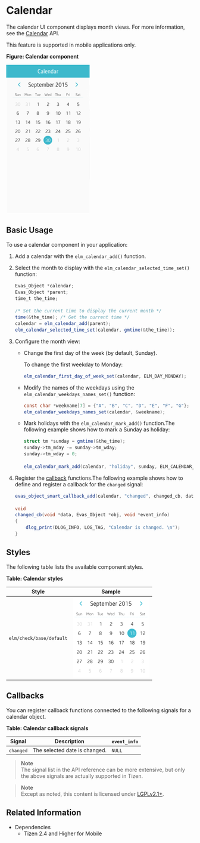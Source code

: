 # Calendar

The calendar UI component displays month views. For more information, see the [Calendar](../../../../../org.tizen.native.mobile.apireference/group__Elm__Calendar.html) API.

This feature is supported in mobile applications only.

**Figure: Calendar component**

![Calendar component](./media/calendar.png)

## Basic Usage

To use a calendar component in your application:

1. Add a calendar with the `elm_calendar_add()` function.

2. Select the month to display with the `elm_calendar_selected_time_set()` function:

   ```csharp
   Evas_Object *calendar;
   Evas_Object *parent;
   time_t the_time;

   /* Set the current time to display the current month */
   time(&the_time); /* Get the current time */
   calendar = elm_calendar_add(parent);
   elm_calendar_selected_time_set(calendar, gmtime(&the_time));
   ```

3. Configure the month view:

   - Change the first day of the week (by default, Sunday).

     To change the first weekday to Monday:

     ```csharp
     elm_calendar_first_day_of_week_set(calendar, ELM_DAY_MONDAY);
     ```

   - Modify the names of the weekdays using the `elm_calendar_weekdays_names_set()` function:

     ```csharp
     const char *weekname[7] = {"A", "B", "C", "D", "E", "F", "G"};
     elm_calendar_weekdays_names_set(calendar, &weekname);
     ```

   - Mark holidays with the `elm_calendar_mark_add()` function.The following example shows how to mark a Sunday as holiday:

     ```csharp
     struct tm *sunday = gmtime(&the_time);
     sunday->tm_mday -= sunday->tm_wday;
     sunday->tm_wday = 0;

     elm_calendar_mark_add(calendar, "holiday", sunday, ELM_CALENDAR_WEEKLY);
     ```

4. Register the [callback](#callback) functions.The following example shows how to define and register a callback for the `changed` signal:

   ```csharp
   evas_object_smart_callback_add(calendar, "changed", changed_cb, data);

   void
   changed_cb(void *data, Evas_Object *obj, void *event_info)
   {
       dlog_print(DLOG_INFO, LOG_TAG, "Calendar is changed. \n");
   }
   ```

## Styles

The following table lists the available component styles.

**Table: Calendar styles**

| Style                    | Sample                                   |
|------------------------|----------------------------------------|
| `elm/check/base/default` | ![elm/check/base/default](./media/calendar_style.png) |

## Callbacks

You can register callback functions connected to the following signals for a calendar object.

**Table: Calendar callback signals**

| Signal    | Description                   | `event_info` |
|---------|-----------------------------|------------|
| `changed` | The selected date is changed. | `NULL`       |

> **Note**  
> The signal list in the API reference can be more extensive, but only the above signals are actually supported in Tizen.

> **Note**  
> Except as noted, this content is licensed under [LGPLv2.1+](http://opensource.org/licenses/LGPL-2.1).

## Related Information
- Dependencies
  - Tizen 2.4 and Higher for Mobile
